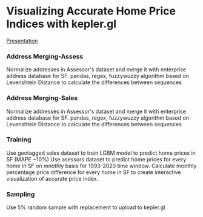 # Visualizing Accurate Home Price Indices with kepler.gl

[Presentation](https://docs.google.com/presentation/d/1v552gDNZSte5xmnbQpCn0ktDhPVEksXztkyXCSqh8IY/edit?usp=sharing)

### Address Merging-Assess
Normalize addresses in Assessor's dataset and merge it with enterprise address database for SF.
pandas, regex, fuzzywuzzy algorithm based on Levenshtein Distance to calculate the differences between sequences

### Address Merging-Sales
Normalize addresses in Assessor's dataset and merge it with enterprise address database for SF.
pandas, regex, fuzzywuzzy algorithm based on Levenshtein Distance to calculate the differences between sequences

### Training
Use geotagged sales dataset to train LGBM model to predict home prices in SF (MAPE ~10%)
Use asessors dataset to predict home prices for every home in SF on mnothly basis for 1993-2020 time window.
Calculate monthly percentage price difference for every home in SF to create interactive visualization of accurate price index.

### Sampling
Use 5% random sample with replacement to upload to kepler.gl
